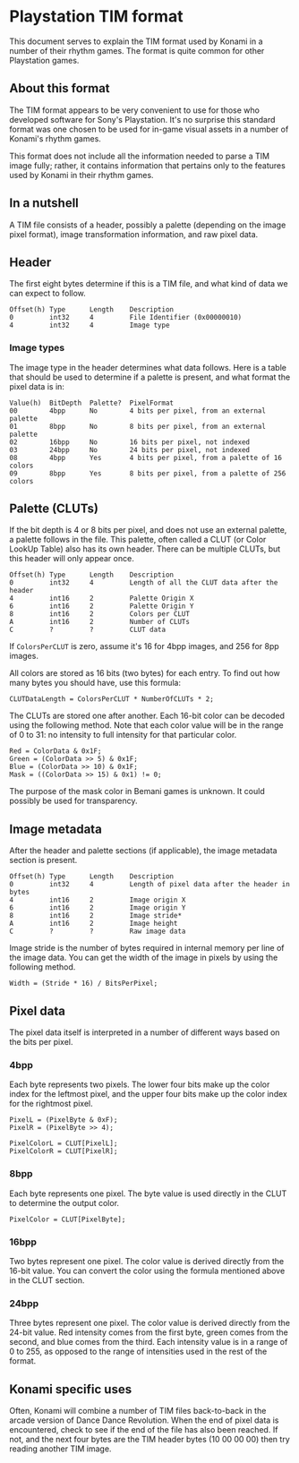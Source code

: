 # Playstation TIM format

This document serves to explain the TIM format used by Konami in a number of
their rhythm games. The format is quite common for other Playstation games.

## About this format

The TIM format appears to be very convenient to use for those who developed
software for Sony's Playstation. It's no surprise this standard format was one
chosen to be used for in-game visual assets in a number of Konami's rhythm
games.

This format does not include all the information needed to parse a TIM image
fully; rather, it contains information that pertains only to the features used
by Konami in their rhythm games.

## In a nutshell

A TIM file consists of a header, possibly a palette (depending on the image
pixel format), image transformation information, and raw pixel data.

## Header

The first eight bytes determine if this is a TIM file, and what kind of data
we can expect to follow.

```
Offset(h) Type      Length    Description
0         int32     4         File Identifier (0x00000010)
4         int32     4         Image type
```

### Image types

The image type in the header determines what data follows. Here is a table
that should be used to determine if a palette is present, and what format the
pixel data is in:

```
Value(h)  BitDepth  Palette?  PixelFormat
00        4bpp      No        4 bits per pixel, from an external palette
01        8bpp      No        8 bits per pixel, from an external palette
02        16bpp     No        16 bits per pixel, not indexed
03        24bpp     No        24 bits per pixel, not indexed
08        4bpp      Yes       4 bits per pixel, from a palette of 16 colors
09        8bpp      Yes       8 bits per pixel, from a palette of 256 colors
```

## Palette (CLUTs)

If the bit depth is 4 or 8 bits per pixel, and does not use an external
palette, a palette follows in the file. This palette, often called a CLUT (or
Color LookUp Table) also has its own header. There can be multiple CLUTs, but
this header will only appear once.

```
Offset(h) Type      Length    Description
0         int32     4         Length of all the CLUT data after the header
4         int16     2         Palette Origin X
6         int16     2         Palette Origin Y
8         int16     2         Colors per CLUT
A         int16     2         Number of CLUTs
C         ?         ?         CLUT data
```

If `ColorsPerCLUT` is zero, assume it's 16 for 4bpp images, and 256 for 8pp
images.

All colors are stored as 16 bits (two bytes) for each entry. To find out how
many bytes you should have, use this formula:

```
CLUTDataLength = ColorsPerCLUT * NumberOfCLUTs * 2;
```

The CLUTs are stored one after another. Each 16-bit color can be decoded using
the following method. Note that each color value will be in the range of 0 to
31: no intensity to full intensity for that particular color.

```
Red = ColorData & 0x1F;
Green = (ColorData >> 5) & 0x1F;
Blue = (ColorData >> 10) & 0x1F;
Mask = ((ColorData >> 15) & 0x1) != 0;
```

The purpose of the mask color in Bemani games is unknown. It could possibly
be used for transparency.

## Image metadata

After the header and palette sections (if applicable), the image metadata
section is present.

```
Offset(h) Type      Length    Description
0         int32     4         Length of pixel data after the header in bytes
4         int16     2         Image origin X
6         int16     2         Image origin Y
8         int16     2         Image stride*
A         int16     2         Image height
C         ?         ?         Raw image data
```

Image stride is the number of bytes required in internal memory per line of the
image data. You can get the width of the image in pixels by using the following
method.

```
Width = (Stride * 16) / BitsPerPixel;
```

## Pixel data

The pixel data itself is interpreted in a number of different ways based on
the bits per pixel.

### 4bpp

Each byte represents two pixels. The lower four bits make up the color index
for the leftmost pixel, and the upper four bits make up the color index for
the rightmost pixel.

```
PixelL = (PixelByte & 0xF);
PixelR = (PixelByte >> 4);

PixelColorL = CLUT[PixelL];
PixelColorR = CLUT[PixelR];
```

### 8bpp

Each byte represents one pixel. The byte value is used directly in the CLUT to
determine the output color.

```
PixelColor = CLUT[PixelByte];
```

### 16bpp

Two bytes represent one pixel. The color value is derived directly from the
16-bit value. You can convert the color using the formula mentioned above in
the CLUT section.

### 24bpp

Three bytes represent one pixel. The color value is derived directly from the
24-bit value. Red intensity comes from the first byte, green comes from the
second, and blue comes from the third. Each intensity value is in a range of
0 to 255, as opposed to the range of intensities used in the rest of the
format.

## Konami specific uses

Often, Konami will combine a number of TIM files back-to-back in the arcade
version of Dance Dance Revolution. When the end of pixel data is encountered,
check to see if the end of the file has also been reached. If not, and the
next four bytes are the TIM header bytes (10 00 00 00) then try reading another
TIM image.
